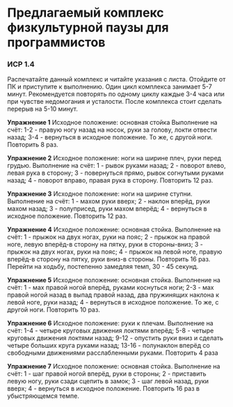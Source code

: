 # Предлагаемый комплекс физкультурной паузы для программистов
### ИСР 1.4

Распечатайте данный комплекс и читайте указания с листа. Отойдите от ПК и приступите к выполнению. Один цикл комплекса занимает 5-7 минут. Рекомендуется повторять по одному циклу каждые 3-4 часа или при чувстве недомогания и усталости. После комплекса стоит сделать перерыв на 5-10 минут.

**Упражнение 1**
  Исходное положение: основная стойка
Выполнение на счёт:
1-2 - правую ногу назад на носок, руки за голову, локти отвести назад;
3-4 - вернуться в исходное положение.
То же, с другой ноги. Повторить 8 раз.

**Упражнение 2**
  Исходное положение: ноги на ширине плеч, руки перед грудью.
Выполнение на счёт:
1 - рывок руками назад;
2 - поворот влево, левая рука в сторону;
3 - повернуться прямо, рывок согнутыми руками назад;
4 - поворот вправо, правая рука в сторону.
Повторить 12 раз.

**Упражнение 3**
  Исходное положение: ноги на ширине ступни.
Выполнение на счёт:
1 - махом руки вверх;
2 - наклон вперёд, руки махом назад;
3 - полуприсед, руки махом вперёд;
4 - вернуться в исходное положение.
Повторить 12 раз.

**Упражнение 4**
  Исходное положение: основная стойка.
Выполнение на счёт:
1 - прыжок на двух ногах, руки на пояс;
2 - прыжок на правой ноге, левую вперёд-в сторону на пятку, руки в стороны-вниз;
3 - прыжок на двух ногах, руки на пояс;
4 - прыжок на левой ноге, правую вперёд-в сторону на пятку, руки вниз-в стороны.
Повторить 16 раз. Перейти на ходьбу, постепенно замедляя темп, 30 - 45 секунд.

**Упражнение 5**
  Исходное положение: основная стойка.
Выполнение на счёт:
1 - мах правой ногой вперёд, руками коснуться ноги;
2-3 - мах правой ногой назад в выпад правой назад, два пружинящих наклона к левой ноге, руки назад;
4 - вернуться в исходное положение.
То же, с другой ноги. Повторить 10 раз.

**Упражнение 6**
  Исходное положение: руки к плечам.
Выполнение на счёт:
1-4 - четыре круговых движения локтями вперёд;
5-8 - четыре круговых движения локтями назад;
9-12 - опустить руки вниз и сделать четыре больших круга руками назад;
13-16 - полунаклон вперёд со свободными движениями расслабленными руками.
Повторить 4 раза

**Упражнение 7**
  Исходное положение: основная стойка.
Выполнение на счёт:
1 - шаг правой ногой вперёд, руки в стороны;
2 - приставить левую ногу, руки сзади сцепить в замок;
3 - шаг левой назад, руки вверх;
4 - вернуться в исходное положение.
Повторить 16 раз в убыстряющемся темпе.
